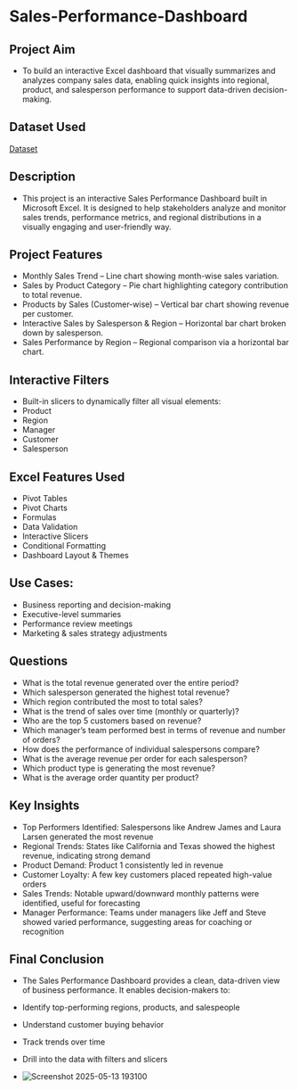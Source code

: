 # Sales-Performance-Dashboard

## Project Aim
- To build an interactive Excel dashboard that visually summarizes and analyzes company sales data, enabling quick insights into regional, product, and salesperson performance to support data-driven decision-making.

## Dataset Used
[Dataset](https://github.com/Haseena200/Sales-Performance-Dashboard/blob/main/excel_dashboard2.xlsx)

## Description
- This project is an interactive Sales Performance Dashboard built in Microsoft Excel. It is designed to help stakeholders analyze and monitor sales trends, performance metrics, and regional distributions in a visually engaging and user-friendly way.

##  Project Features 
- Monthly Sales Trend – Line chart showing month-wise sales variation.
- Sales by Product Category – Pie chart highlighting category contribution to total revenue.
- Products by Sales (Customer-wise) – Vertical bar chart showing revenue per customer.
- Interactive Sales by Salesperson & Region – Horizontal bar chart broken down by salesperson.
- Sales Performance by Region – Regional comparison via a horizontal bar chart.

## Interactive Filters
- Built-in slicers to dynamically filter all visual elements:
- Product
- Region
- Manager
- Customer
- Salesperson

## Excel Features Used
- Pivot Tables
- Pivot Charts
- Formulas
- Data Validation
- Interactive Slicers
- Conditional Formatting
- Dashboard Layout & Themes

##  Use Cases:
- Business reporting and decision-making
- Executive-level summaries
- Performance review meetings
- Marketing & sales strategy adjustments

## Questions
- What is the total revenue generated over the entire period?
- Which salesperson generated the highest total revenue?
- Which region contributed the most to total sales?
- What is the trend of sales over time (monthly or quarterly)?
- Who are the top 5 customers based on revenue?
- Which manager’s team performed best in terms of revenue and number of orders?
- How does the performance of individual salespersons compare?
- What is the average revenue per order for each salesperson?
- Which product type is generating the most revenue?
- What is the average order quantity per product?

## Key Insights
- Top Performers Identified: Salespersons like Andrew James and Laura Larsen generated the most revenue
- Regional Trends: States like California and Texas showed the highest revenue, indicating strong demand
- Product Demand: Product 1 consistently led in revenue
- Customer Loyalty: A few key customers placed repeated high-value orders
- Sales Trends: Notable upward/downward monthly patterns were identified, useful for forecasting
- Manager Performance: Teams under managers like Jeff and Steve showed varied performance, suggesting areas for coaching or recognition

## Final Conclusion
- The Sales Performance Dashboard provides a clean, data-driven view of business performance. It enables decision-makers to:
- Identify top-performing regions, products, and salespeople
- Understand customer buying behavior
- Track trends over time
- Drill into the data with filters and slicers

- ![Screenshot 2025-05-13 193100](https://github.com/user-attachments/assets/c7c6df9e-1909-4df0-a7bd-317c73dcc259)

